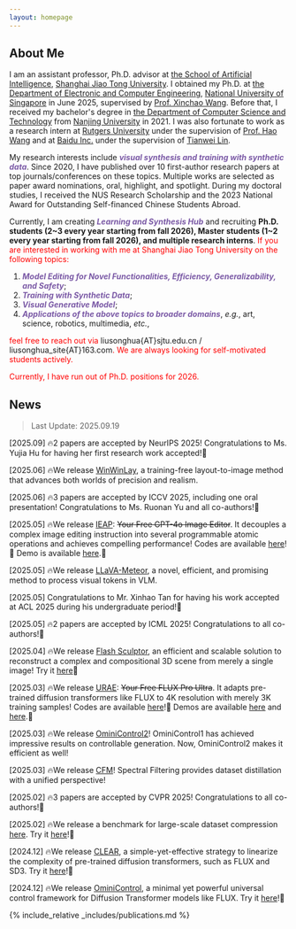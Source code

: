```yaml
---
layout: homepage
---
```


## About Me

I am an assistant professor, Ph.D. advisor at [the School of Artificial Intelligence](https://soai.sjtu.edu.cn), [Shanghai Jiao Tong University](https://www.sjtu.edu.cn). I obtained my Ph.D. at [the Department of Electronic and Computer Engineering](https://cde.nus.edu.sg/ece/), [National University of Singapore](https://nus.edu.sg/) in June 2025, supervised by [Prof. Xinchao Wang](https://sites.google.com/site/sitexinchaowang/). Before that, I received my bachelor's degree in [the Department of Computer Science and Technology](https://cs.nju.edu.cn/) from [Nanjing University](https://www.nju.edu.cn/) in 2021. I was also fortunate to work as a research intern at [Rutgers University](http://www.rutgers.edu/) under the supervision of [Prof. Hao Wang](http://www.wanghao.in/) and at [Baidu Inc.](http://research.baidu.com/) under the supervision of [Tianwei Lin](https://wzmsltw.github.io/).

My research interests include <b><i style="color:#7b5aa6">visual synthesis and training with synthetic data</i></b>. Since 2020, I have published over 10 first-author research papers at top journals/conferences on these topics. Multiple works are selected as paper award nominations, oral, highlight, and spotlight. During my doctoral studies, I received the NUS Research Scholarship and the 2023 National Award for Outstanding Self-financed Chinese Students Abroad.

Currently, I am creating <b><i style="color:#7b5aa6">Learning and Synthesis Hub</i></b> and recruiting **Ph.D. students (2~3 every year starting from fall 2026), Master students (1~2 every year starting from fall 2026), and multiple research interns**. <span style="color: red;">If you are interested in working with me at Shanghai Jiao Tong University on the following topics:</span>

1. <b><i style="color:#7b5aa6">Model Editing for Novel Functionalities, Efficiency, Generalizability, and Safety</i></b>;
2. <b><i style="color:#7b5aa6">Training with Synthetic Data</i></b>;
3. <b><i style="color:#7b5aa6">Visual Generative Model</i></b>;
4. <b><i style="color:#7b5aa6">Applications of the above topics to broader domains</i></b>, *e.g.*, art, science, robotics, multimedia, *etc.*,

<span style="color: red;">feel free to reach out via</span> liusonghua{AT}sjtu.edu.cn / liusonghua_site{AT}163.com<span style="color: red;">. We are always looking for self-motivated students actively.</span>

<span style="color: red;">Currently, I have run out of Ph.D. positions for 2026.</span>

## News

> Last Update: 2025.09.19

[2025.09] 🔥2 papers are accepted by NeurIPS 2025! Congratulations to Ms. Yujia Hu for having her first research work accepted!🎉

[2025.06] 🔥We release [WinWinLay](https://arxiv.org/abs/2506.15563), a training-free layout-to-image method that advances both worlds of precision and realism.

[2025.06] 🔥3 papers are accepted by ICCV 2025, including one oral presentation! Congratulations to Ms. Ruonan Yu and all co-authors!🎉

[2025.05] 🔥We release [IEAP](https://arxiv.org/abs/2506.04158): ~~Your Free GPT-4o Image Editor~~. It decouples a complex image editing instruction into several programmable atomic operations and achieves compelling performance! Codes are available [here](https://github.com/YujiaHu1109/IEAP)!🚀 Demo is available [here](https://huggingface.co/spaces/Cicici1109/IEAP).🤗 

[2025.05] 🔥We release [LLaVA-Meteor](https://arxiv.org/abs/2505.11945), a novel, efficient, and promising method to process visual tokens in VLM.

[2025.05] Congratulations to Mr. Xinhao Tan for having his work accepted at ACL 2025 during his undergraduate period!🎉

[2025.05] 🔥2 papers are accepted by ICML 2025! Congratulations to all co-authors!🎉

[2025.04] 🔥We release [Flash Sculptor](https://arxiv.org/abs/2504.06178), an efficient and scalable solution to reconstruct a complex and compositional 3D scene from merely a single image! Try it [here](https://github.com/YujiaHu1109/Flash-Sculptor)🚀

[2025.03] 🔥We release [URAE](https://arxiv.org/abs/2503.16322): ~~Your Free FLUX Pro Ultra~~. It adapts pre-trained diffusion transformers like FLUX to 4K resolution with merely 3K training samples! Codes are available [here](https://github.com/Huage001/URAE)!🚀 Demos are available [here](https://huggingface.co/spaces/Yuanshi/URAE) and [here](https://huggingface.co/spaces/Yuanshi/URAE_dev).🤗 

[2025.03] 🔥We release [OminiControl2](https://arxiv.org/abs/2503.08280)! OminiControl1 has achieved impressive results on controllable generation. Now, OminiControl2 makes it efficient as well!

[2025.03] 🔥We release [CFM](https://www.arxiv.org/abs/2503.01212)! Spectral Filtering provides dataset distillation with a unified perspective!

[2025.02] 🔥3 papers are accepted by CVPR 2025! Congratulations to all co-authors!🎉

[2025.02] 🔥We release a benchmark for large-scale dataset compression [here](https://arxiv.org/abs/2502.06434). Try it [here](https://github.com/ArmandXiao/Rethinking-Dataset-Compression)!🚀

[2024.12] 🔥We release [CLEAR](https://arxiv.org/abs/2412.16112), a simple-yet-effective strategy to linearize the complexity of pre-trained diffusion transformers, such as FLUX and SD3. Try it [here](https://github.com/Huage001/CLEAR)!🚀

[2024.12] 🔥We release [OminiControl](https://arxiv.org/abs/2411.15098), a minimal yet powerful universal control framework for Diffusion Transformer models like FLUX. Try it [here](https://github.com/Yuanshi9815/OminiControl)!🚀

{% include_relative _includes/publications.md %}
